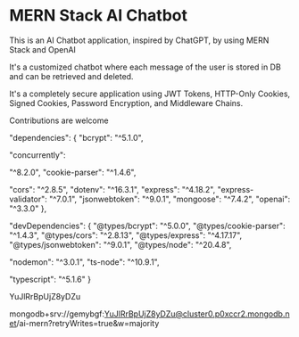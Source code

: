 # MERN Stack AI Chatbot

This is an AI Chatbot application, inspired by ChatGPT, by using MERN Stack and
OpenAI

It's a customized chatbot where each message of the user is stored in DB and can
be retrieved and deleted.

It's a completely secure application using JWT Tokens, HTTP-Only Cookies, Signed
Cookies, Password Encryption, and Middleware Chains.

Contributions are welcome

"dependencies": { <!-- Hashing Passwords --> "bcrypt": "^5.1.0",

<!-- allow running multiple lines in terminal in same line --> "concurrently":

"^8.2.0", <!-- Parsing Cookies --> "cookie-parser": "^1.4.6",

<!-- Cross Origin Resource Sharing allowance --> "cors": "^2.8.5",
<!-- .env file confing & access --> "dotenv": "^16.3.1",
<!-- Development http server --> "express": "^4.18.2",
<!-- Data validation checking --> "express-validator": "^7.0.1",
<!-- JWT for auth  --> "jsonwebtoken": "^9.0.1",
<!-- Package to work with MONOG DB --> "mongoose": "^7.4.2",
<!-- Library to work with open AI systems --> "openai": "^3.3.0" },

"devDependencies": { <!-- Types --> "@types/bcrypt": "^5.0.0",
"@types/cookie-parser": "^1.4.3", "@types/cors": "^2.8.13", "@types/express":
"^4.17.17", "@types/jsonwebtoken": "^9.0.1", "@types/node": "^20.4.8",

<!-- Nodemon --> "nodemon": "^3.0.1", <!-- TS --> "ts-node": "^10.9.1",

"typescript": "^5.1.6" }

<!-- MONGO USER Password -->

YuJlRrBpUjZ8yDZu

<!-- mongo string -->

mongodb+srv://gemybgf:YuJlRrBpUjZ8yDZu@cluster0.p0xccr2.mongodb.net/ai-mern?retryWrites=true&w=majority
